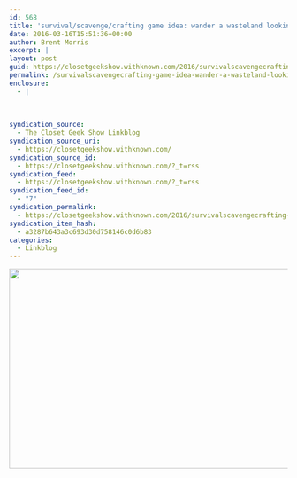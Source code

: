 ```yaml
---
id: 568
title: 'survival/scavenge/crafting game idea: wander a wasteland looking for parts to repair a broken down mech'
date: 2016-03-16T15:51:36+00:00
author: Brent Morris
excerpt: |
layout: post
guid: https://closetgeekshow.withknown.com/2016/survivalscavengecrafting-game-idea-wander-a-wasteland-looking-for-parts-to
permalink: /survivalscavengecrafting-game-idea-wander-a-wasteland-looking-for-parts-to-repair-a-broken-down-mech/
enclosure:
  - |
    
    
    
syndication_source:
  - The Closet Geek Show Linkblog
syndication_source_uri:
  - https://closetgeekshow.withknown.com/
syndication_source_id:
  - https://closetgeekshow.withknown.com/?_t=rss
syndication_feed:
  - https://closetgeekshow.withknown.com/?_t=rss
syndication_feed_id:
  - "7"
syndication_permalink:
  - https://closetgeekshow.withknown.com/2016/survivalscavengecrafting-game-idea-wander-a-wasteland-looking-for-parts-to
syndication_item_hash:
  - a3287b643a3c693d30d758146c0d6b83
categories:
  - Linkblog
---
```

<div>
  <p>
    <img src="http://i.imgur.com/rzprSM1.jpg" alt="" width="642" height="361" />
  </p>
</div>